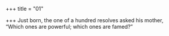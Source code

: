 +++
title = "01"

+++
Just born, the one of a hundred resolves asked his mother,  
“Which ones are powerful; which ones are famed?”  